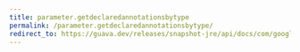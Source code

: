 ```yaml
---
title: parameter.getdeclaredannotationsbytype
permalink: /parameter.getdeclaredannotationsbytype/
redirect_to: https://guava.dev/releases/snapshot-jre/api/docs/com/google/common/reflect/Parameter.html#getDeclaredAnnotationsByType-java.lang.Class-
---
```


